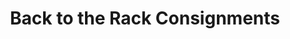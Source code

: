 ---
title: "Back to the Rack Consignments"
url: /gillette/back-to-the-rack-consignments/
shop: charity
---